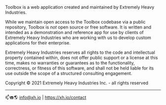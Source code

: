 Toolbox is a web application created and maintained by Extremely Heavy Industries.

While we maintain open access to the Toolbox codebase via a public repository, Toolbox is *not*
open source or free software. It is written and intended as a demonstration and reference app for
use by clients of Extremely Heavy Industries who are working with us to develop custom applications
for their enterprise.

Extremely Heavy Industries reserves all rights to the code and intellectual property contained
within, does not offer public support or a license at this time, makes no warranties or guarantees
as to the functionality, correctness, or fitness of this software, and shall not be held liable for
its use outside the scope of a structured consulting engagement.

Copyright © 2021 Extremely Heavy Industries Inc. - all rights reserved

 ------------------------------------------

📫☎️🌎 info@xh.io | https://xh.io/contact
